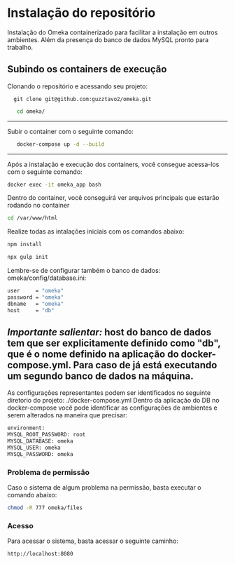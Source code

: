 # Instalação do repositório

Instalação do Omeka containerizado para facilitar a instalação em outros ambientes.
Além da presença do banco de dados MySQL pronto para trabalho.

## Subindo os containers de execução

Clonando o repositório e acessando seu projeto:
```git
  git clone git@github.com:guzztavo2/omeka.git
```
```bash
   cd omeka/
```
---
Subir o container com o seguinte comando:
```bash
   docker-compose up -d --build
```
---
Após a instalação e execução dos containers, você consegue acessa-los com o seguinte comando:
```bash
docker exec -it omeka_app bash
```
Dentro do container, você conseguirá ver arquivos principais que estarão rodando no container
```bash
cd /var/www/html
```
Realize todas as intalações iniciais com os comandos abaixo:
```bash
npm install
```
```bash
npx gulp init
```
Lembre-se de configurar também o banco de dados:
omeka/config/database.ini:
```bash
user     = "omeka"
password = "omeka"
dbname   = "omeka"
host     = "db"
```
*Importante salientar:* host do banco de dados tem que ser explicitamente definido como "db", que é o nome definido na aplicação do docker-compose.yml. Para caso de já está executando um segundo banco de dados na máquina.
---
As configurações representantes podem ser identificados no seguinte diretorio do projeto:
./docker-compose.yml
Dentro da aplicação do DB no docker-compose você pode identificar as configurações de ambientes e serem alterados na maneira que precisar:
```bash
environment:
MYSQL_ROOT_PASSWORD: root
MYSQL_DATABASE: omeka
MYSQL_USER: omeka
MYSQL_PASSWORD: omeka
```

### Problema de permissão
Caso o sistema de algum problema na permissão, basta executar o comando abaixo:
````bash
chmod -R 777 omeka/files
````

### Acesso
Para acessar o sistema, basta acessar o seguinte caminho:
````bash
http://localhost:8080
````

